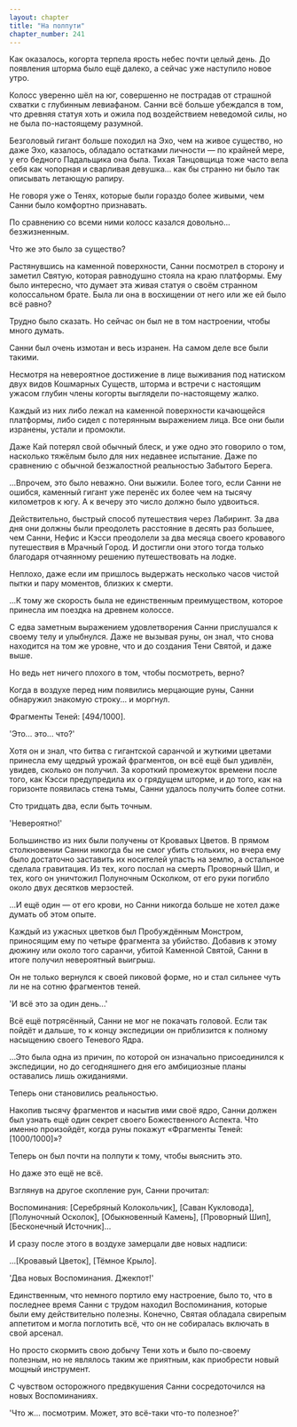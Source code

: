 ```yaml
---
layout: chapter
title: "На полпути"
chapter_number: 241
---
```


Как оказалось, когорта терпела ярость небес почти целый день. До появления шторма было ещё далеко, а сейчас уже наступило новое утро.

Колосс уверенно шёл на юг, совершенно не пострадав от страшной схватки с глубинным левиафаном. Санни всё больше убеждался в том, что древняя статуя хоть и ожила под воздействием неведомой силы, но не была по-настоящему разумной.

Безголовый гигант больше походил на Эхо, чем на живое существо, но даже Эхо, казалось, обладало остатками личности — по крайней мере, у его бедного Падальщика она была. Тихая Танцовщица тоже часто вела себя как чопорная и сварливая девушка… как бы странно ни было так описывать летающую рапиру.

Не говоря уже о Тенях, которые были гораздо более живыми, чем Санни было комфортно признавать.

По сравнению со всеми ними колосс казался довольно... безжизненным.

Что же это было за существо?

Растянувшись на каменной поверхности, Санни посмотрел в сторону и заметил Святую, которая равнодушно стояла на краю платформы. Ему было интересно, что думает эта живая статуя о своём странном колоссальном брате. Была ли она в восхищении от него или же ей было всё равно?

Трудно было сказать. Но сейчас он был не в том настроении, чтобы много думать.

Санни был очень измотан и весь изранен. На самом деле все были такими.

Несмотря на невероятное достижение в лице выживания под натиском двух видов Кошмарных Существ, шторма и встречи с настоящим ужасом глубин члены когорты выглядели по-настоящему жалко.

Каждый из них либо лежал на каменной поверхности качающейся платформы, либо сидел с потерянным выражением лица. Все они были изранены, устали и промокли.

Даже Кай потерял свой обычный блеск, и уже одно это говорило о том, насколько тяжёлым было для них недавнее испытание. Даже по сравнению с обычной безжалостной реальностью Забытого Берега.

...Впрочем, это было неважно. Они выжили. Более того, если Санни не ошибся, каменный гигант уже перенёс их более чем на тысячу километров к югу. А к вечеру это число должно было удвоиться.

Действительно, быстрый способ путешествия через Лабиринт. За два дня они должны были преодолеть расстояние в десять раз большее, чем Санни, Нефис и Кэсси преодолели за два месяца своего кровавого путешествия в Мрачный Город. И достигли они этого тогда только благодаря отчаянному решению путешествовать на лодке.

Неплохо, даже если им пришлось выдержать несколько часов чистой пытки и пару моментов, близких к смерти.

...К тому же скорость была не единственным преимуществом, которое принесла им поездка на древнем колоссе.

С едва заметным выражением удовлетворения Санни прислушался к своему телу и улыбнулся. Даже не вызывая руны, он знал, что снова находится на том же уровне, что и до создания Тени Святой, и даже выше.

Но ведь нет ничего плохого в том, чтобы посмотреть, верно?

Когда в воздухе перед ним появились мерцающие руны, Санни обнаружил знакомую строку... и моргнул.

Фрагменты Теней: [494/1000].

'Это... это... что?'

Хотя он и знал, что битва с гигантской саранчой и жуткими цветами принесла ему щедрый урожай фрагментов, он всё ещё был удивлён, увидев, сколько он получил. За короткий промежуток времени после того, как Кэсси предупредила их о грядущем шторме, и до того, как на горизонте появилась стена тьмы, Санни удалось получить более сотни.

Сто тридцать два, если быть точным.

'Невероятно!'

Большинство из них были получены от Кровавых Цветов. В прямом столкновении Санни никогда бы не смог убить стольких, но вчера ему было достаточно заставить их носителей упасть на землю, а остальное сделала гравитация. Из тех, кого послал на смерть Проворный Шип, и тех, кого он уничтожил Полуночным Осколком, от его руки погибло около двух десятков мерзостей.

...И ещё один — от его крови, но Санни никогда больше не хотел даже думать об этом опыте.

Каждый из ужасных цветков был Пробуждённым Монстром, приносящим ему по четыре фрагмента за убийство. Добавив к этому дюжину или около того саранчи, убитой Каменной Святой, Санни в итоге получил невероятный выигрыш.

Он не только вернулся к своей пиковой форме, но и стал сильнее чуть ли не на сотню фрагментов теней.

'И всё это за один день...'

Всё ещё потрясённый, Санни не мог не покачать головой. Если так пойдёт и дальше, то к концу экспедиции он приблизится к полному насыщению своего Теневого Ядра.

...Это была одна из причин, по которой он изначально присоединился к экспедиции, но до сегодняшнего дня его амбициозные планы оставались лишь ожиданиями.

Теперь они становились реальностью.

Накопив тысячу фрагментов и насытив ими своё ядро, Санни должен был узнать ещё один секрет своего Божественного Аспекта. Что именно произойдёт, когда руны покажут «Фрагменты Теней: [1000/1000]»?

Теперь он был почти на полпути к тому, чтобы выяснить это.

Но даже это ещё не всё.

Взглянув на другое скопление рун, Санни прочитал:

Воспоминания: [Серебряный Колокольчик], [Саван Кукловода], [Полуночный Осколок], [Обыкновенный Камень], [Проворный Шип], [Бесконечный Источник]…

И сразу после этого в воздухе замерцали две новых надписи:

...[Кровавый Цветок], [Тёмное Крыло].

'Два новых Воспоминания. Джекпот!'

Единственным, что немного портило ему настроение, было то, что в последнее время Санни с трудом находил Воспоминания, которые были ему действительно полезны. Конечно, Святая обладала свирепым аппетитом и могла поглотить всё, что он не собиралась включать в свой арсенал.

Но просто скормить свою добычу Тени хоть и было по-своему полезным, но не являлось таким же приятным, как приобрести новый мощный инструмент.

С чувством осторожного предвкушения Санни сосредоточился на новых Воспоминаниях.

'Что ж... посмотрим. Может, это всё-таки что-то полезное?'